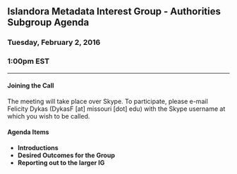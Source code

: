 ## Islandora Metadata Interest Group - Authorities Subgroup Agenda
### Tuesday, February 2, 2016
### 1:00pm EST
---
#### Joining the Call

The meeting will take place over Skype. To participate, please e-mail Felicity Dykas (DykasF [at] missouri [dot] edu) with the Skype username at which you wish to be called.

#### Agenda Items

* **Introductions**
* **Desired Outcomes for the Group**
* **Reporting out to the larger IG**
